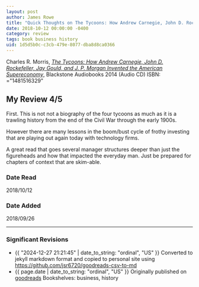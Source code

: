 ```yaml
---
layout: post
author: James Rowe
title: "Quick Thoughts on The Tycoons: How Andrew Carnegie, John D. Rockefeller, Jay Gould, and J. P. Morgan Invented the American Supereconomy"
date: 2018-10-12 00:00:00 -0400
category: review
tags: book business history
uid: 1d5d5b0c-c3cb-479e-8077-dba8d8ca0366
---
```


Charles R. Morris, *[The Tycoons: How Andrew Carnegie, John D. Rockefeller, Jay Gould, and J. P. Morgan Invented the American Supereconomy](https://www.goodreads.com/book/show/23222748)*,  Blackstone Audiobooks 2014 (Audio CD) ISBN: ="1481516329"

## My Review 4/5

First. This is not not a biography of the four tycoons as much as it is a trawling history from the end of the Civil War through the early 1900s.

However there are many lessons in the boom/bust cycle of frothy investing that are playing out again today with technology firms.

A great read that goes several manager structures deeper than just the figureheads and how that impacted the everyday man. Just be prepared for chapters of context that are skim-able.

### Date Read
2018/10/12

### Date Added
2018/09/26

---

### Significant Revisions

- {{ "2024-12-27 21:21:45" | date_to_string: "ordinal", "US" }} Converted to jekyll markdown format and copied to personal site using <https://github.com/jsr6720/goodreads-csv-to-md>
- {{ page.date | date_to_string: "ordinal", "US" }} Originally published on [goodreads](https://www.goodreads.com) Bookshelves: business, history